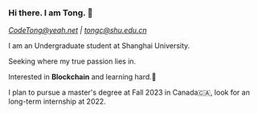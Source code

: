 ### Hi there. I am Tong. 👋

*CodeTong@yeah.net \| tongc@shu.edu.cn*

I am an Undergraduate student at Shanghai University. 

Seeking where my true passion lies in.

Interested in **Blockchain** and learning hard.🥰

I plan to pursue a master's degree at Fall 2023 in Canada🇨🇦, look for an long-term internship at 2022.
